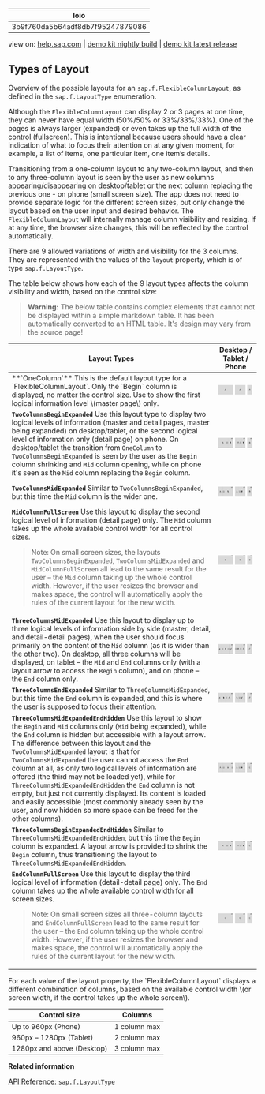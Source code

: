 | loio |
| -----|
| 3b9f760da5b64adf8db7f95247879086 |

<div id="loio">

view on: [help.sap.com](https://help.sap.com/viewer/DRAFT/3237636b137e43519a20ad5513c49ccb/latest/en-US/3b9f760da5b64adf8db7f95247879086.html) | [demo kit nightly build](https://openui5nightly.hana.ondemand.com/#/topic/3b9f760da5b64adf8db7f95247879086) | [demo kit latest release](https://openui5.hana.ondemand.com/#/topic/3b9f760da5b64adf8db7f95247879086)</div>
<!-- loio3b9f760da5b64adf8db7f95247879086 -->

## Types of Layout

Overview of the possible layouts for an `sap.f.FlexibleColumnLayout`, as defined in the `sap.f.LayoutType` enumeration.

Although the `FlexibleColumnLayout` can display 2 or 3 pages at one time, they can never have equal width \(50%/50% or 33%/33%/33%\). One of the pages is always larger \(expanded\) or even takes up the full width of the control \(fullscreen\). This is intentional because users should have a clear indication of what to focus their attention on at any given moment, for example, a list of items, one particular item, one item’s details.

Transitioning from a one-column layout to any two-column layout, and then to any three-column layout is seen by the user as new columns appearing/disappearing on desktop/tablet or the next column replacing the previous one - on phone \(small screen size\). The app does not need to provide separate logic for the different screen sizes, but only change the layout based on the user input and desired behavior. The `FlexibleColumnLayout` will internally manage column visibility and resizing. If at any time, the browser size changes, this will be reflected by the control automatically.

There are 9 allowed variations of width and visibility for the 3 columns. They are represented with the values of the `layout` property, which is of type `sap.f.LayoutType`.

The table below shows how each of the 9 layout types affects the column visibility and width, based on the control size:

 > **Warning:** The below table contains complex elements that cannot not be displayed within a simple markdown table. It has been automatically converted to an HTML table. It's design may vary from the source page!

<table>
	<thead>
		<tr>
			<th>Layout Types</th>
			<th>Desktop / Tablet / Phone</th>
		</tr>
	</thead>
	<tbody>
		<tr>
			<td> **`OneColumn`** This is the default layout type for a `FlexibleColumnLayout`. Only the `Begin` column is displayed, no matter the control size. Use to show the first logical information level \(master page\) only.</td>
			<td>  

![](loiod7914916d4674c3481d67658eae465a1_LowRes.png) 
			</td>
		</tr>
		<tr>
			<td> **`TwoColumnsBeginExpanded`** Use this layout type to display two logical levels of information \(master and detail pages, master being expanded\) on desktop/tablet, or the second logical level of information only \(detail page\) on phone. On desktop/tablet the transition from `OneColumn` to `TwoColumnsBeginExpanded` is seen by the user as the `Begin` column shrinking and `Mid` column opening, while on phone it's seen as the `Mid` column replacing the `Begin` column.</td>
			<td>  

![](loio9a603876f70a47aeabf08c030a5e9daa_LowRes.png) 
			</td>
		</tr>
		<tr>
			<td> **`TwoColumnsMidExpanded`** Similar to `TwoColumnsBeginExpanded`, but this time the `Mid` column is the wider one.</td>
			<td>  

![](loioc0d69368378f4d0dac00d62801fd64e5_LowRes.png) 
			</td>
		</tr>
		<tr>
			<td> **`MidColumnFullScreen`** Use this layout to display the second logical level of information \(detail page\) only. The `Mid` column takes up the whole available control width for all control sizes.

 > Note:
 > On small screen sizes, the layouts `TwoColumnsBeginExpanded`, `TwoColumnsMidExpanded` and `MidColumnFullScreen` all lead to the same result for the user – the `Mid` column taking up the whole control width. However, if the user resizes the browser and makes space, the control will automatically apply the rules of the current layout for the new width.
			</td>
			<td>  

![](loioa01d72d41f014168b9438d12e650f4ad_LowRes.png) 
			</td>
		</tr>
		<tr>
			<td> **`ThreeColumnsMidExpanded`** Use this layout to display up to three logical levels of information side by side \(master, detail, and detail-detail pages\), when the user should focus primarily on the content of the `Mid` column \(as it is wider than the other two\). On desktop, all three columns will be displayed, on tablet – the `Mid` and `End` columns only \(with a layout arrow to access the `Begin` column\), and on phone – the `End` column only.</td>
			<td>  

![](loiod1f89e8ad3f9409aa14e8e98a07f8bb4_LowRes.png) 
			</td>
		</tr>
		<tr>
			<td> **`ThreeColumnsEndExpanded`** Similar to `ThreeColumnsMidExpanded`, but this time the `End` column is expanded, and this is where the user is supposed to focus their attention.</td>
			<td>  

![](loio2cef71c4c5e64dea975c6b44196d2ca7_LowRes.png) 
			</td>
		</tr>
		<tr>
			<td> **`ThreeColumnsMidExpandedEndHidden`** Use this layout to show the `Begin` and `Mid` columns only \(`Mid` being expanded\), while the `End` column is hidden but accessible with a layout arrow. The difference between this layout and the `TwoColumnsMidExpanded` layout is that for `TwoColumnsMidExpanded` the user cannot access the `End` column at all, as only two logical levels of information are offered \(the third may not be loaded yet\), while for `ThreeColumnsMidExpandedEndHidden` the `End` column is not empty, but just not currently displayed. Its content is loaded and easily accessible \(most commonly already seen by the user, and now hidden so more space can be freed for the other columns\).</td>
			<td>  

![](loio21a31d26b82d4c8ea2d17fe28a792026_LowRes.png) 
			</td>
		</tr>
		<tr>
			<td> **`ThreeColumnsBeginExpandedEndHidden`** Similar to `ThreeColumnsMidExpandedEndHidden`, but this time the `Begin` column is expanded. A layout arrow is provided to shrink the `Begin` column, thus transitioning the layout to `ThreeColumnsMidExpandedEndHidden`.</td>
			<td>  

![](loioe98b27beff5145b79cd3a7a7392f9167_LowRes.png) 
			</td>
		</tr>
		<tr>
			<td> **`EndColumnFullScreen`** Use this layout to display the third logical level of information \(detail-detail page\) only. The `End` column takes up the whole available control width for all screen sizes.

 > Note:
 > On small screen sizes all three-column layouts and `EndColumnFullScreen` lead to the same result for the user – the `End` column taking up the whole control width. However, if the user resizes the browser and makes space, the control will automatically apply the rules of the current layout for the new width.
			</td>
			<td>  

![](loio1129d11a2aa3466c937db16d8e9c149a_LowRes.png) 
			</td>
		</tr>
	</tbody>
</table>
For each value of the layout property, the `FlexibleColumnLayout` displays a different combination of columns, based on the available control width \(or screen width, if the control takes up the whole screen\).

|Control size|Columns|
|------------|-------|
|Up to 960px \(Phone\)|1 column max|
|960px – 1280px \(Tablet\)|2 column max|
|1280px and above \(Desktop\)|3 column max|

**Related information**  


[API Reference: `sap.f.LayoutType`](https://openui5.hana.ondemand.com/#docs/api/symbols/sap.f.LayoutType.html)

